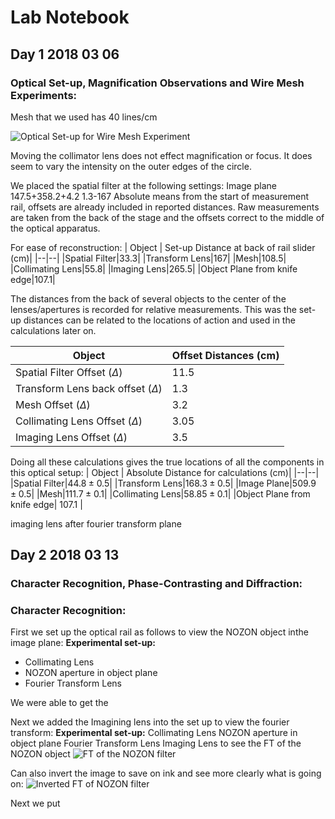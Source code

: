 # Lab Notebook 
## Day 1 2018 03 06
### Optical Set-up, Magnification Observations and Wire Mesh Experiments:

Mesh that we used has 40 lines/cm

![Optical Set-up for Wire Mesh Experiment](https://raw.githubusercontent.com/akshivbansal/phys408FourierOptics/master/20180306-figure1opticalset-up-wiremesh-editted.jpg)




Moving the collimator lens does not effect magnification or focus. It does seem to vary the intensity on the outer edges of the circle. 

We placed the spatial filter at the following settings:
Image plane
147.5+358.2+4.2
1.3-167
Absolute means from the start of measurement rail, offsets are already included in reported distances. Raw measurements are taken from the back of the stage and the offsets correct to the middle of the optical apparatus. 

For ease of reconstruction:
| Object | Set-up Distance at back of rail slider (cm)|
|--|--|
|Spatial Filter|33.3|
|Transform Lens|167|
|Mesh|108.5|
|Collimating Lens|55.8|
|Imaging Lens|265.5|
|Object Plane from knife edge|107.1|


The distances from the back of several objects to the center of the lenses/apertures is recorded for relative measurements. This was  the set-up distances can be related to the locations of action and used in the calculations later on. 

| Object | Offset Distances (cm)|
|--|--|
|Spatial Filter Offset ($\Delta$)|11.5|
|Transform Lens back offset ($\Delta$)|1.3|
|Mesh Offset ($\Delta$)|3.2|
|Collimating Lens Offset ($\Delta$)|3.05|
|Imaging Lens Offset ($\Delta$)|3.5|

Doing all these calculations gives the true locations of all the components in this optical setup:
| Object | Absolute Distance for calculations (cm)|
|--|--|
|Spatial Filter|$44.8 \pm 0.5$|
|Transform Lens|$168.3 \pm 0.5$|
|Image Plane|$509.9 \pm 0.5$|
|Mesh|$111.7 \pm 0.1$|
|Collimating Lens|$58.85 \pm 0.1$|
|Object Plane from knife edge| 107.1 |



imaging lens after fourier transform plane

 
## Day 2 2018 03 13
### Character Recognition, Phase-Contrasting and Diffraction:

### Character Recognition:

First we set up the optical rail as follows to view the NOZON object inthe image plane:
**Experimental set-up:** 
- Collimating Lens
- NOZON aperture in object plane
- Fourier Transform Lens

We were able to get the 


Next we added the Imagining lens into the set up to view the fourier transform:
**Experimental set-up:** 
Collimating Lens
NOZON aperture in object plane
Fourier Transform Lens
Imaging Lens to see the FT of the NOZON object
![FT of the NOZON filter](https://raw.githubusercontent.com/akshivbansal/phys408FourierOptics/master/raw_data_from_day2_20180313/Charecter%20Recognition/snap-unknown-20180313-113721-1.jpeg)

Can also invert the image to save on ink and see more clearly what is going on:
![Inverted FT of NOZON filter](https://raw.githubusercontent.com/akshivbansal/phys408FourierOptics/master/raw_data_from_day2_20180313/Charecter%20Recognition/snap-unknown-20180313-113721-1-INVERTED.jpg)

Next we put 
<!--stackedit_data:
eyJoaXN0b3J5IjpbLTE2OTAwMTIwMTEsMTM2NjgzNDc1NSwzOT
YxODgwMDVdfQ==
-->